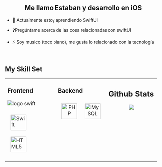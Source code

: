 ## <div align="center">Me llamo Estaban y desarrollo en iOS </div>  
  

- 🌱 Actualmente estoy aprendiendo SwiftUI  
  

- ❓Pregúntame acerca de las cosa relacionadas con swiftUI  
  

- ⚡ Soy musico (toco piano), me gusta lo relacionado con la tecnología  
  

<br/>  


## My Skill Set  
<table><tr><td valign="top" width="33%">

### Frontend  
![logo swift](https://github.com/lordzzz777/lordzzz777/assets/114311106/ac55262d-4b59-4ed2-88e3-69f7185cfbf2)

<a href="https://developer.apple.com/swift/" target="_blank"><img style="margin: 10px" src="https://profilinator.rishav.dev/skills-assets/swift-original-wordmark.svg" alt="Swift" height="50" /></a>  
<a href="https://en.wikipedia.org/wiki/HTML5" target="_blank"><img style="margin: 10px" src="https://profilinator.rishav.dev/skills-assets/html5-original-wordmark.svg" alt="HTML5" height="50" /></a>  
</div>

</td><td valign="top" width="33%">

### Backend  
<div align="center">  
<a href="https://www.php.net/" target="_blank"><img style="margin: 10px" src="https://profilinator.rishav.dev/skills-assets/php-original.svg" alt="PHP" height="50" /></a>  
<a href="https://www.mysql.com/" target="_blank"><img style="margin: 10px" src="https://profilinator.rishav.dev/skills-assets/mysql-original-wordmark.svg" alt="MySQL" height="50" /></a>  
</div>

</td><td valign="top" width="33%">

## Github Stats  
<div align="center"><img src="https://github-readme-stats.vercel.app/api?username=lordzzz777&show_icons=true&count_private=true&hide_border=true" align="center" /></div>  


